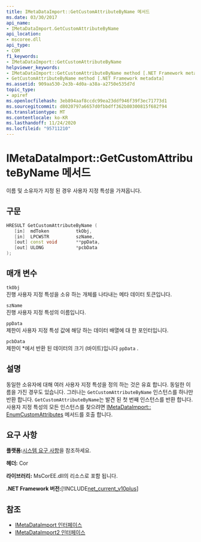 ```yaml
---
title: IMetaDataImport::GetCustomAttributeByName 메서드
ms.date: 03/30/2017
api_name:
- IMetaDataImport.GetCustomAttributeByName
api_location:
- mscoree.dll
api_type:
- COM
f1_keywords:
- IMetaDataImport::GetCustomAttributeByName
helpviewer_keywords:
- IMetaDataImport::GetCustomAttributeByName method [.NET Framework metadata]
- GetCustomAttributeByName method [.NET Framework metadata]
ms.assetid: 909aa530-2e3b-4d0a-a38a-a2750e535d7d
topic_type:
- apiref
ms.openlocfilehash: 3eb894aaf8ccdc99ea23ddf946f39f3ec71773d1
ms.sourcegitcommit: d8020797a6657d0fbbdff362b80300815f682f94
ms.translationtype: MT
ms.contentlocale: ko-KR
ms.lasthandoff: 11/24/2020
ms.locfileid: "95711210"
---
```

# <a name="imetadataimportgetcustomattributebyname-method"></a>IMetaDataImport::GetCustomAttributeByName 메서드

이름 및 소유자가 지정 된 경우 사용자 지정 특성을 가져옵니다.  
  
## <a name="syntax"></a>구문  
  
```cpp  
HRESULT GetCustomAttributeByName (  
   [in]  mdToken          tkObj,  
   [in]  LPCWSTR          szName,  
   [out] const void       **ppData,  
   [out] ULONG            *pcbData  
);  
```  
  
## <a name="parameters"></a>매개 변수  

 `tkObj`  
 진행 사용자 지정 특성을 소유 하는 개체를 나타내는 메타 데이터 토큰입니다.  
  
 `szName`  
 진행 사용자 지정 특성의 이름입니다.  
  
 `ppData`  
 제한이 사용자 지정 특성 값에 해당 하는 데이터 배열에 대 한 포인터입니다.  
  
 `pcbData`  
 제한이 *에서 반환 된 데이터의 크기 (바이트)입니다 `ppData` .  
  
## <a name="remarks"></a>설명  

 동일한 소유자에 대해 여러 사용자 지정 특성을 정의 하는 것은 유효 합니다. 동일한 이름을 가진 경우도 있습니다. 그러나는 `GetCustomAttributeByName` 인스턴스를 하나만 반환 합니다. `GetCustomAttributeByName`는 발견 된 첫 번째 인스턴스를 반환 합니다. 사용자 지정 특성의 모든 인스턴스를 찾으려면 [IMetaDataImport:: EnumCustomAttributes](imetadataimport-enumcustomattributes-method.md) 메서드를 호출 합니다.  
  
## <a name="requirements"></a>요구 사항  

 **플랫폼:**[시스템 요구 사항](../../get-started/system-requirements.md)을 참조하세요.  
  
 **헤더:** Cor  
  
 **라이브러리:** MsCorEE.dll의 리소스로 포함 됩니다.  
  
 **.NET Framework 버전:**[!INCLUDE[net_current_v10plus](../../../../includes/net-current-v10plus-md.md)]  
  
## <a name="see-also"></a>참조

- [IMetaDataImport 인터페이스](imetadataimport-interface.md)
- [IMetaDataImport2 인터페이스](imetadataimport2-interface.md)
